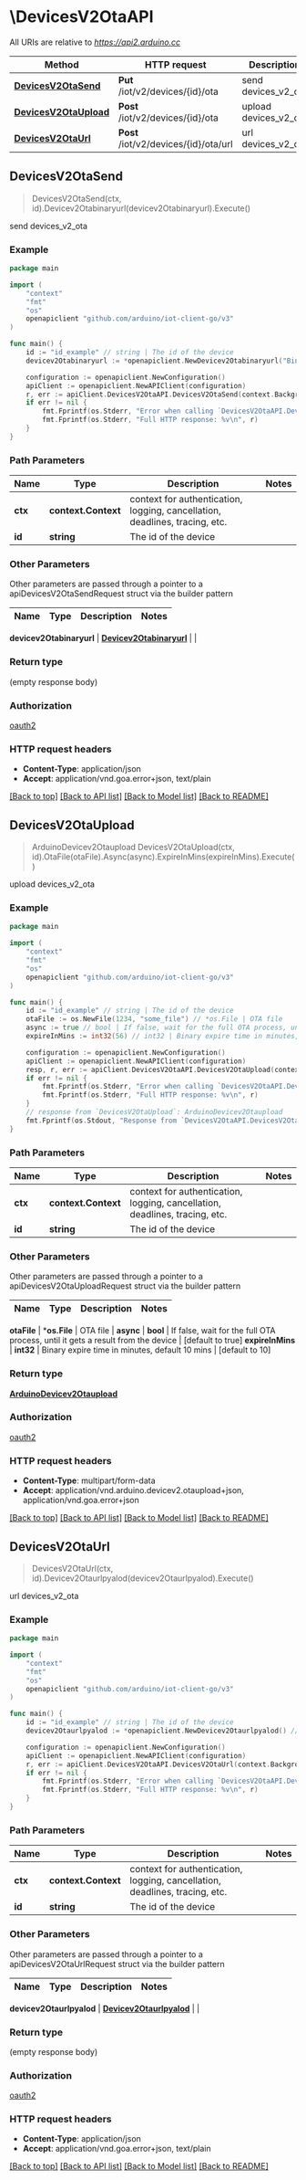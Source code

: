 # \DevicesV2OtaAPI

All URIs are relative to *https://api2.arduino.cc*

Method | HTTP request | Description
------------- | ------------- | -------------
[**DevicesV2OtaSend**](DevicesV2OtaAPI.md#DevicesV2OtaSend) | **Put** /iot/v2/devices/{id}/ota | send devices_v2_ota
[**DevicesV2OtaUpload**](DevicesV2OtaAPI.md#DevicesV2OtaUpload) | **Post** /iot/v2/devices/{id}/ota | upload devices_v2_ota
[**DevicesV2OtaUrl**](DevicesV2OtaAPI.md#DevicesV2OtaUrl) | **Post** /iot/v2/devices/{id}/ota/url | url devices_v2_ota



## DevicesV2OtaSend

> DevicesV2OtaSend(ctx, id).Devicev2Otabinaryurl(devicev2Otabinaryurl).Execute()

send devices_v2_ota



### Example

```go
package main

import (
	"context"
	"fmt"
	"os"
	openapiclient "github.com/arduino/iot-client-go/v3"
)

func main() {
	id := "id_example" // string | The id of the device
	devicev2Otabinaryurl := *openapiclient.NewDevicev2Otabinaryurl("BinaryKey_example") // Devicev2Otabinaryurl | 

	configuration := openapiclient.NewConfiguration()
	apiClient := openapiclient.NewAPIClient(configuration)
	r, err := apiClient.DevicesV2OtaAPI.DevicesV2OtaSend(context.Background(), id).Devicev2Otabinaryurl(devicev2Otabinaryurl).Execute()
	if err != nil {
		fmt.Fprintf(os.Stderr, "Error when calling `DevicesV2OtaAPI.DevicesV2OtaSend``: %v\n", err)
		fmt.Fprintf(os.Stderr, "Full HTTP response: %v\n", r)
	}
}
```

### Path Parameters


Name | Type | Description  | Notes
------------- | ------------- | ------------- | -------------
**ctx** | **context.Context** | context for authentication, logging, cancellation, deadlines, tracing, etc.
**id** | **string** | The id of the device | 

### Other Parameters

Other parameters are passed through a pointer to a apiDevicesV2OtaSendRequest struct via the builder pattern


Name | Type | Description  | Notes
------------- | ------------- | ------------- | -------------

 **devicev2Otabinaryurl** | [**Devicev2Otabinaryurl**](Devicev2Otabinaryurl.md) |  | 

### Return type

 (empty response body)

### Authorization

[oauth2](../README.md#oauth2)

### HTTP request headers

- **Content-Type**: application/json
- **Accept**: application/vnd.goa.error+json, text/plain

[[Back to top]](#) [[Back to API list]](../README.md#documentation-for-api-endpoints)
[[Back to Model list]](../README.md#documentation-for-models)
[[Back to README]](../README.md)


## DevicesV2OtaUpload

> ArduinoDevicev2Otaupload DevicesV2OtaUpload(ctx, id).OtaFile(otaFile).Async(async).ExpireInMins(expireInMins).Execute()

upload devices_v2_ota



### Example

```go
package main

import (
	"context"
	"fmt"
	"os"
	openapiclient "github.com/arduino/iot-client-go/v3"
)

func main() {
	id := "id_example" // string | The id of the device
	otaFile := os.NewFile(1234, "some_file") // *os.File | OTA file
	async := true // bool | If false, wait for the full OTA process, until it gets a result from the device (optional) (default to true)
	expireInMins := int32(56) // int32 | Binary expire time in minutes, default 10 mins (optional) (default to 10)

	configuration := openapiclient.NewConfiguration()
	apiClient := openapiclient.NewAPIClient(configuration)
	resp, r, err := apiClient.DevicesV2OtaAPI.DevicesV2OtaUpload(context.Background(), id).OtaFile(otaFile).Async(async).ExpireInMins(expireInMins).Execute()
	if err != nil {
		fmt.Fprintf(os.Stderr, "Error when calling `DevicesV2OtaAPI.DevicesV2OtaUpload``: %v\n", err)
		fmt.Fprintf(os.Stderr, "Full HTTP response: %v\n", r)
	}
	// response from `DevicesV2OtaUpload`: ArduinoDevicev2Otaupload
	fmt.Fprintf(os.Stdout, "Response from `DevicesV2OtaAPI.DevicesV2OtaUpload`: %v\n", resp)
}
```

### Path Parameters


Name | Type | Description  | Notes
------------- | ------------- | ------------- | -------------
**ctx** | **context.Context** | context for authentication, logging, cancellation, deadlines, tracing, etc.
**id** | **string** | The id of the device | 

### Other Parameters

Other parameters are passed through a pointer to a apiDevicesV2OtaUploadRequest struct via the builder pattern


Name | Type | Description  | Notes
------------- | ------------- | ------------- | -------------

 **otaFile** | ***os.File** | OTA file | 
 **async** | **bool** | If false, wait for the full OTA process, until it gets a result from the device | [default to true]
 **expireInMins** | **int32** | Binary expire time in minutes, default 10 mins | [default to 10]

### Return type

[**ArduinoDevicev2Otaupload**](ArduinoDevicev2Otaupload.md)

### Authorization

[oauth2](../README.md#oauth2)

### HTTP request headers

- **Content-Type**: multipart/form-data
- **Accept**: application/vnd.arduino.devicev2.otaupload+json, application/vnd.goa.error+json

[[Back to top]](#) [[Back to API list]](../README.md#documentation-for-api-endpoints)
[[Back to Model list]](../README.md#documentation-for-models)
[[Back to README]](../README.md)


## DevicesV2OtaUrl

> DevicesV2OtaUrl(ctx, id).Devicev2Otaurlpyalod(devicev2Otaurlpyalod).Execute()

url devices_v2_ota



### Example

```go
package main

import (
	"context"
	"fmt"
	"os"
	openapiclient "github.com/arduino/iot-client-go/v3"
)

func main() {
	id := "id_example" // string | The id of the device
	devicev2Otaurlpyalod := *openapiclient.NewDevicev2Otaurlpyalod() // Devicev2Otaurlpyalod | 

	configuration := openapiclient.NewConfiguration()
	apiClient := openapiclient.NewAPIClient(configuration)
	r, err := apiClient.DevicesV2OtaAPI.DevicesV2OtaUrl(context.Background(), id).Devicev2Otaurlpyalod(devicev2Otaurlpyalod).Execute()
	if err != nil {
		fmt.Fprintf(os.Stderr, "Error when calling `DevicesV2OtaAPI.DevicesV2OtaUrl``: %v\n", err)
		fmt.Fprintf(os.Stderr, "Full HTTP response: %v\n", r)
	}
}
```

### Path Parameters


Name | Type | Description  | Notes
------------- | ------------- | ------------- | -------------
**ctx** | **context.Context** | context for authentication, logging, cancellation, deadlines, tracing, etc.
**id** | **string** | The id of the device | 

### Other Parameters

Other parameters are passed through a pointer to a apiDevicesV2OtaUrlRequest struct via the builder pattern


Name | Type | Description  | Notes
------------- | ------------- | ------------- | -------------

 **devicev2Otaurlpyalod** | [**Devicev2Otaurlpyalod**](Devicev2Otaurlpyalod.md) |  | 

### Return type

 (empty response body)

### Authorization

[oauth2](../README.md#oauth2)

### HTTP request headers

- **Content-Type**: application/json
- **Accept**: application/vnd.goa.error+json, text/plain

[[Back to top]](#) [[Back to API list]](../README.md#documentation-for-api-endpoints)
[[Back to Model list]](../README.md#documentation-for-models)
[[Back to README]](../README.md)

